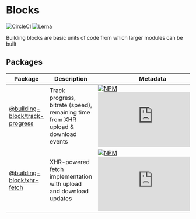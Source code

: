 # Blocks

[![CircleCI](https://img.shields.io/circleci/project/building-block/blocks/master.svg?style=flat)](https://circleci.com/gh/building-block/blocks) [![Lerna](https://img.shields.io/badge/maintained%20with-lerna-cc00ff.svg)](https://lerna.js.org)

Building blocks are basic units of code from which larger modules can be built

## Packages

| Package | Description | Metadata |
| --- | --- | --- |
| [@building-block/track-progress](packages/track-progress) | Track progress, bitrate (speed), remaining time from XHR upload & download events | [![NPM](https://img.shields.io/npm/v/@building-block/track-progress.svg?style=flat)](https://www.npmjs.com/package/@building-block/track-progress)[![Gzip Size](https://img.badgesize.io/https://unpkg.com/@building-block/track-progress/dist/trackProgress.js?compression=gzip)](https://unpkg.com/@building-block/track-progress/) |
| [@building-block/xhr-fetch](packages/xhr-fetch) | XHR-powered fetch implementation with upload and download updates | [![NPM](https://img.shields.io/npm/v/@building-block/xhr-fetch.svg?style=flat)](https://www.npmjs.com/package/@building-block/xhr-fetch)[![Gzip Size](https://img.badgesize.io/https://unpkg.com/@building-block/xhr-fetch/dist/xhrFetch.js?compression=gzip)](https://unpkg.com/@building-block/xhr-fetch/) |
